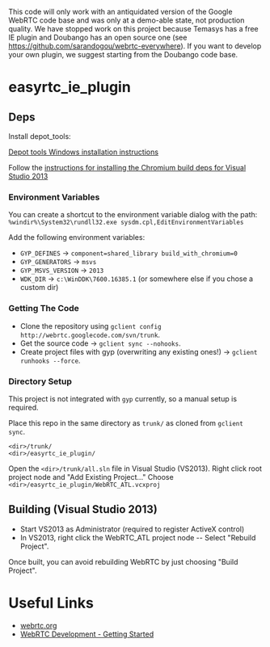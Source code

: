 This code will only work with an antiquidated version of the Google WebRTC code base and was only at a demo-able state, not production quality.
We have stopped work on this project because Temasys has a free IE plugin and Doubango has an
open source one (see https://github.com/sarandogou/webrtc-everywhere). If you want to develop your own plugin,
we suggest starting from the Doubango code base.


easyrtc_ie_plugin
=================

## Deps 

Install depot_tools:

[Depot tools Windows installation instructions](http://www.chromium.org/developers/how-tos/install-depot-tools)

Follow the [instructions for installing the Chromium build deps for Visual Studio 2013](http://www.chromium.org/developers/how-tos/build-instructions-windows#TOC-Setting-up-the-environment-for-Visual-Studio-2013)

### Environment Variables

You can create a shortcut to the environment variable dialog with the path: ```%windir%\System32\rundll32.exe sysdm.cpl,EditEnvironmentVariables```

Add the following environment variables:

- ```GYP_DEFINES``` -> ```component=shared_library build_with_chromium=0```
- ```GYP_GENERATORS``` ->  ```msvs```
- ```GYP_MSVS_VERSION``` ->  ```2013```
- ```WDK_DIR``` -> ```c:\WinDDK\7600.16385.1``` (or somewhere else if you chose a custom dir)

### Getting The Code

- Clone the repository using ```gclient config http://webrtc.googlecode.com/svn/trunk```.
- Get the source code -> ```gclient sync --nohooks```.
- Create project files with gyp (overwriting any existing ones!) -> ```gclient runhooks --force```.

### Directory Setup

This project is not integrated with ```gyp``` currently, so a manual setup is required.

Place this repo in the same directory as ```trunk/``` as cloned from ```gclient sync```.

```
<dir>/trunk/
<dir>/easyrtc_ie_plugin/
```

Open the ```<dir>/trunk/all.sln``` file in Visual Studio (VS2013).
Right click root project node and "Add Existing Project..."
Choose ```<dir>/easyrtc_ie_plugin/WebRTC_ATL.vcxproj```

## Building (Visual Studio 2013)

- Start VS2013 as Administrator (required to register ActiveX control)
- In VS2013, right click the WebRTC_ATL project node
-- Select "Rebuild Project". 

Once built, you can avoid rebuilding WebRTC by just choosing "Build Project".

# Useful Links

- [webrtc.org](http://www.webrtc.org/)
- [WebRTC Development - Getting Started](http://www.webrtc.org/reference/getting-started)
